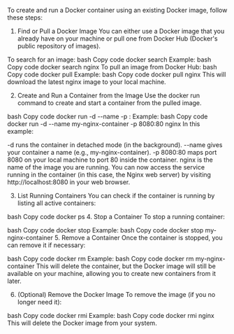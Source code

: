 To create and run a Docker container using an existing Docker image, follow these steps:

1. Find or Pull a Docker Image
You can either use a Docker image that you already have on your machine or pull one from Docker Hub (Docker's public repository of images).

To search for an image:
bash
Copy code
docker search <image-name>
Example:
bash
Copy code
docker search nginx
To pull an image from Docker Hub:
bash
Copy code
docker pull <image-name>
Example:
bash
Copy code
docker pull nginx
This will download the latest nginx image to your local machine.

2. Create and Run a Container from the Image
Use the docker run command to create and start a container from the pulled image.

bash
Copy code
docker run -d --name <container-name> -p <host-port>:<container-port> <image-name>
Example:
bash
Copy code
docker run -d --name my-nginx-container -p 8080:80 nginx
In this example:

-d runs the container in detached mode (in the background).
--name gives your container a name (e.g., my-nginx-container).
-p 8080:80 maps port 8080 on your local machine to port 80 inside the container.
nginx is the name of the image you are running.
You can now access the service running in the container (in this case, the Nginx web server) by visiting http://localhost:8080 in your web browser.

3. List Running Containers
You can check if the container is running by listing all active containers:

bash
Copy code
docker ps
4. Stop a Container
To stop a running container:

bash
Copy code
docker stop <container-name>
Example:
bash
Copy code
docker stop my-nginx-container
5. Remove a Container
Once the container is stopped, you can remove it if necessary:

bash
Copy code
docker rm <container-name>
Example:
bash
Copy code
docker rm my-nginx-container
This will delete the container, but the Docker image will still be available on your machine, allowing you to create new containers from it later.

6. (Optional) Remove the Docker Image
To remove the image (if you no longer need it):

bash
Copy code
docker rmi <image-name>
Example:
bash
Copy code
docker rmi nginx
This will delete the Docker image from your system.









